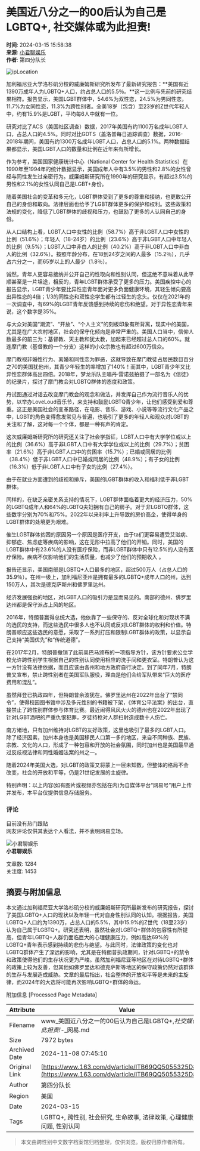 # 美国近八分之一的00后认为自己是LGBTQ+, 社交媒体或为此担责!

**时间**: 2024-03-15 15:58:38  
**来源**: [小君聊娱乐](https://www.163.com/dy/media/T1647578475933.html)  
**作者**: 第四分队长  

![ipLocation](https://static.ws.126.net/163/f2e/dy_media/dy_media/static/images/ipLocation.f6d00eb.svg)

加利福尼亚大学洛杉矶分校的威廉姆斯研究所发布了最新研究报告：**美国有近1390万成年人为LGBTQ+人口，约占总人口的5.5％。**这一比例与先前的研究结果相符。报告显示，美国LGBT群体中，54.6%为双性恋，24.5%为男同性恋，11.7%为女同性恋，11.3%为跨性别者。全美18岁（包含）至23岁的Z世代年轻人中，约有15.9%是LGBT，平均每6人中就有一位。

研究对比了ACS（美国社区调查）数据，2017年美国有约1100万名成年LGBT人口，占总人口的4.5%。同时对比GDTS（盖洛普每日追踪调查）数据，2016-2018年期间，美国有约1300万名成年LGBT人口，占总人口的5.1%。两种数据结果都显示，美国LGBT人口的数量和比例在近年来有所增长。

作为参考，美国国家健康统计中心（National Center for Health Statistics）在1990年至1994年的统计数据显示，美国成年人中有3.5%的男性和2.8%的女性曾经与同性发生过亲密行为。威廉姆斯研究所在1990年的研究显示，有超过3.5%的男性和2.1%的女性认同自己是LGBT+身份。

随着美国社会的变革和多元化，LGBT群体受到了更多的尊重和接纳，也更敢公开自己的身份和取向。法律层面也给予了LGBT群体更多的保护和权利。这些政策和法规的变化，降低了LGBT群体的歧视和压力，也鼓励了更多的人认同自己的身份。

从人口结构上看，LGBT人口中女性的比例（58.7%）高于非LGBT人口中女性的比例（51.6%）；年轻人（18-24岁）的比例（23.6%）高于非LGBT人口中年轻人的比例（9.5%）；LGBT人口中非白人的比例（40.2%）高于非LGBT人口中非白人的比例（32.6%）。按照年龄分布，在18到24岁之间的人最多（15.2％），几乎占六分之一，而65岁以上的人最少（1.8％）。

诚然，青年人更容易接纳并公开自己的性取向和性别认同，但这绝不意味着从此平顺甚至是一片坦途，相反的，青年LGBT群体承受了更多的压力。美国疾控中心的报告显示，LGBT青少年要比异性恋青年面对更多负面健康环境，其轻生倾向要高出异性恋的4倍；1/3的同性恋和双性恋学生都有过轻生的念头。仅仅在2021年的一次调查中，有69%的LGBT青年反馈感到持续的悲伤和绝望。对于异性恋青年来说，这个数字是35%。

与大众对美国“潮流”、“开放”、“个人主义”的刻板印象有所背离，现实中的美国，尤其是在广大农村地区，社会的保守化倾向是非常严重的。美国人口当中，信仰人数最多的前三为：基督教、天主教和犹太教，加起来已经超过总人口的60%。就连摩门教（基督教的一个分支）这样的小众宗教也有超过600万信众。

摩门教视非婚性行为、离婚和同性恋为罪恶，这就导致在摩门教徒占居民数目百分之70的美国犹他州，其青少年轻生的率增加了140%！而其中，LGBT青少年又比异性恋群体高出四倍。2018年，梦龙乐队主唱丹·雷诺兹拍摄了一部名为《信徒》的纪录片，探讨了摩门教会对LGBTQ群体的态度和政策。

丹试图通过对话去改变摩门教会的观念和做法，并发挥自己作为流行音乐人的优势，以举办LoveLoud音乐节，来支持和鼓励LGBTQ青少年，让他们感受到爱和尊重。这正是美国社会的变革路径，在电影、音乐、游戏、小说等等流行文化产品之中，LGBT的角色变得愈发常见与普遍，也吸引了更多的年轻人和观众对LGBT的关注和了解，这对每一个个体，都是一种有声的肯定。

这次威廉姆斯研究所的研究还关注了社会学指征，LGBT人口中有大学学位或以上的比例（36.6%）高于非LGBT人口中有大学学位或以上的比例（29.7%）；贫困率（21.6%）高于非LGBT人口中的贫困率（15.7%）；已婚或同居的比例（38.4%）低于非LGBT人口中已婚或同居的比例（48.9%）；有子女的比例（16.3%）低于非LGBT人口中有子女的比例（27.4%）。

由于在就业方面遭到的歧视和排斥，美国的LGBT群体的收入和福利低于非LGBT群体。

同样的，在缺乏亲密关系支持的情况下，LGBT群体面临着更大的经济压力，50%的LGBTQ成年人和64%的LGBTQ夫妇拥有自己的房子。对于非LGBTQ群体，这些数字分别为70%和75%。2022年以来利率上升导致的房价高企，使得单身的LGBT群体的处境更为艰难。

催生LGBT群体贫困的原因另一个原因是医疗开支，由于ta们更容易遭受艾滋病、抑郁症、焦虑症等疾病的影响，这在无形中拉高了他们的开销。同时，美国的LGBT群体中有23.6%的人没有医疗保险，而非LGBT群体中只有12.5%的人没有医疗保险。疾病不仅影响他们的生活质量，也减少了他们的预期收入 。

报告还显示，美国南部是LGBTQ+人口最多的地区，超过500万人（占总人口的35.9％）。在州一级上，加利福尼亚州是拥有最多的LGBTQ+成年人口的州，达到150万人，其次是德克萨斯州和佛罗里达州。

经济发展强劲的地区，对LGBT人口的吸引力是显而易见的。南部的德州、佛罗里达州都是保守派占上风的地区。

2016年，特朗普赢得总统大选，他依靠了一些保守的、反对全球化和对现状不满的选民的支持，而这些选民中很多人也不认同或反对LGBT群体的权利和价值。特朗普顺应这些选民的意愿，采取了一系列打压和限制LGBT群体的政策，以显示自己支持“美国优先”和“传统道德”。

在2017年2月，特朗普撤销了此前奥巴马颁布的一项指导方针，该方针要求公立学校允许跨性别学生根据自己的性别认同使用相应的洗手间和更衣室。特朗普认为这一方针没有法律依据，而且应该由各州和地方政府自行决定。到了同年7月，特朗普又宣布，禁止跨性别者在美国军队服役，理由是他们会给军队带来“巨大的医疗费用和混乱”。

虽然拜登已执政四年，但特朗普余波犹在。佛罗里达州在2022年出台了“禁同令”，使得校园图书馆中涉及多元性别的书籍被下架，《体育公平法案》的出台，直接禁止了跨性别群体参与体育比赛。最近闹得风风火火的德州也在2022年出现了针对LGBT酒吧的严重仇恨犯罪，歹徒持枪对人群扫射造成数十人伤亡。

南方诸地，只有加州维持对LGBT的友好政策，这里也吸引了最多的LGBT人口。除了经济因素，加州本身也是美国移民人口第一多的地区，来自不同种族、民族、宗教、文化的人口，形成了一种包容和开放的社会氛围，同时加州也是美国最早通过反歧视法律和同性婚姻法案的州之一。

随着2024年美国大选，对LGBT的政策又将蒙上一层未知数，但整体的格局不会改变，社会的开放和平等，仍是21世纪发展的主旋律。

特别声明：以上内容(如有图片或视频亦包括在内)为自媒体平台“网易号”用户上传并发布，本平台仅提供信息存储服务。

### 评论

目前没有热门跟贴  
网友评论仅供其表达个人看法，并不表明网易立场。  

![小君聊娱乐](https://nimg.ws.126.net/?url=http://dingyue.ws.126.net/2022/0318/0ceb269cj00r8xblt002dd000910091p.jpg&thumbnail=160y160&quality=80&type=jpg)  
**小君聊娱乐**  

文章数: 1284  
关注度: 1453

## 摘要与附加信息

<!-- tcd_abstract -->
本文通过加利福尼亚大学洛杉矶分校的威廉姆斯研究所最新发布的研究报告，探讨了美国LGBTQ+人口的现状以及年轻一代对自身性别认同的认知。根据报告，美国LGBTQ+人口约为1390万，占总人口的5.5%，其中15.9%的Z世代（18至23岁）认为自己属于LGBTQ+。研究还表明，虽然社会对LGBTQ+群体的包容性有所提高，但青年LGBTQ+人群仍面临巨大的心理健康压力，例如高达69%的LGBTQ+青年表示感到持续的悲伤与绝望。与此同时，法律政策的变化也对LGBTQ群体产生了深远的影响，尤其是在特朗普执政期间，针对LGBTQ+的禁令和政策使得他们的生存状况更为严峻。虽然加利福尼亚等地区在对待LGBTQ+群体的政策上较为友善，但其他如佛罗里达和德克萨斯等地区的保守政策仍然对该群体的生存与发展造成威胁。文章的最后指出，社会整体的开放和平等是未来的主旋律，而2024年的大选将可能再次影响LGBTQ+群体的命运。
<!-- tcd_abstract_end -->

附加信息 [Processed Page Metadata]

| Attribute       | Value                                  |
|-----------------|----------------------------------------|
| Filename        | www_美国近八分之一的00后认为自己是LGBTQ+,_社交媒体或为此担责!_-_网易.md                             |
| Size            | 7972 bytes                           |
| Archived Date   | 2024-11-08 07:45:10                             |
| Original Link   | [https://www.163.com/dy/article/ITB69QQ5055325D8.html](https://www.163.com/dy/article/ITB69QQ5055325D8.html)                       |
| Author          | 第四分队长                               |
| Region          | 美国                               |
| Date            | 2024-03-15                                 |
| Tags            | LGBTQ+, 跨性别, 社会研究, 生命故事, 法律政策, 心理健康, 青年问题, 性别认同                                 |
>
> 本文由跨性别中文数字档案馆归档整理，仅供浏览。版权归原作者所有。
>
